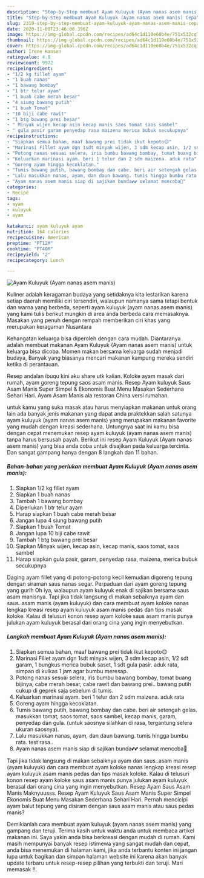 ```yaml
---
description: "Step-by-Step membuat Ayam Kuluyuk (Ayam nanas asem manis) Cepat"
title: "Step-by-Step membuat Ayam Kuluyuk (Ayam nanas asem manis) Cepat"
slug: 2319-step-by-step-membuat-ayam-kuluyuk-ayam-nanas-asem-manis-cepat
date: 2020-11-08T23:46:00.396Z
image: https://img-global.cpcdn.com/recipes/ad64c1d110e60b4e/751x532cq70/ayam-kuluyuk-ayam-nanas-asem-manis-foto-resep-utama.jpg
thumbnail: https://img-global.cpcdn.com/recipes/ad64c1d110e60b4e/751x532cq70/ayam-kuluyuk-ayam-nanas-asem-manis-foto-resep-utama.jpg
cover: https://img-global.cpcdn.com/recipes/ad64c1d110e60b4e/751x532cq70/ayam-kuluyuk-ayam-nanas-asem-manis-foto-resep-utama.jpg
author: Irene Hansen
ratingvalue: 4.8
reviewcount: 9972
recipeingredient:
- "1/2 kg fillet ayam"
- "1 buah nanas"
- "1 bawang bombay"
- "1 btr telur ayam"
- "1 buah cabe merah besar"
- "4 siung bawang putih"
- "1 buah Tomat"
- "10 biji cabe rawit"
- "1 btg bawang prei besar"
- " Minyak wijen kecap asin kecap manis saos tomat saos sambel"
- " gula pasir garam penyedap rasa maizena merica bubuk secukupnya"
recipeinstructions:
- "Siapkan semua bahan, maaf bawang prei tidak ikut kepoto😊"
- "Marinasi Fillet ayam dgn 1sdt minyak wijen, 3 sdm kecap asin, 1/2 sdt garam, 1 bungkus merica bubuk saset, 1 sdt gula pasir. aduk rata, simpan di kulkas 1 jam agar bumbu meresap."
- "Potong nanas sesuai selera, iris bumbu bawang bombay, tomat buang bijinya, cabe merah besar, cabe rawit dan bawang prei.. bawang putih cukup di geprek saja sebelum di tumis."
- "Keluarkan marinasi ayam. beri 1 telur dan 2 sdm maizena. aduk rata"
- "Goreng ayam hingga kecoklatan."
- "Tumis bawang putih, bawang bombay dan cabe. beri air setengah gelas. masukkan tomat, saos tomat, saos sambel, kecap manis, garam, penyedap dan gula. (untuk saosnya silahkan di rasa, tergantung selera ukuran saosnya)."
- "Lalu masukkan nanas, ayam, dan daun bawang. tumis hingga bumbu rata. test rasa.."
- "Ayam nanas asem manis siap di sajikan bunda💕💕 selamat mencoba🥰"
categories:
- Recipe
tags:
- ayam
- kuluyuk
- ayam

katakunci: ayam kuluyuk ayam 
nutrition: 164 calories
recipecuisine: American
preptime: "PT12M"
cooktime: "PT40M"
recipeyield: "2"
recipecategory: Lunch

---
```



![Ayam Kuluyuk (Ayam nanas asem manis)](https://img-global.cpcdn.com/recipes/ad64c1d110e60b4e/751x532cq70/ayam-kuluyuk-ayam-nanas-asem-manis-foto-resep-utama.jpg)

Kuliner adalah keragaman budaya yang setidaknya kita lestarikan karena setiap daerah memiliki ciri tersendiri, walaupun namanya sama tetapi bentuk dan warna yang berbeda, seperti ayam kuluyuk (ayam nanas asem manis) yang kami tulis berikut mungkin di area anda berbeda cara memasaknya. Masakan yang penuh dengan rempah memberikan ciri khas yang merupakan keragaman Nusantara

Kehangatan keluarga bisa diperoleh dengan cara mudah. Diantaranya adalah membuat makanan Ayam Kuluyuk (Ayam nanas asem manis) untuk keluarga bisa dicoba. Momen makan bersama keluarga sudah menjadi budaya, Banyak yang biasanya mencari makanan kampung mereka sendiri ketika di perantauan.

Resep andalan ibuqu kini aku share utk kalian. Koloke ayam masak dari rumah, ayam goreng tepung saos asam manis. Resep Ayam kuluyuk Saus Asam Manis Super Simpel &amp; Ekonomis Buat Menu Masakan Sederhana Sehari Hari. Ayam Asam Manis ala restoran China versi rumahan.

untuk kamu yang suka masak atau harus menyiapkan makanan untuk orang lain ada banyak jenis makanan yang dapat anda praktekkan salah satunya ayam kuluyuk (ayam nanas asem manis) yang merupakan makanan favorite yang mudah dengan kreasi sederhana. Untungnya saat ini kamu bisa dengan cepat menemukan resep ayam kuluyuk (ayam nanas asem manis) tanpa harus bersusah payah.
Berikut ini resep Ayam Kuluyuk (Ayam nanas asem manis) yang bisa anda coba untuk disajikan pada keluarga tercinta. Dan sangat gampang hanya dengan 8 langkah dan 11 bahan.


<!--inarticleads1-->

##### Bahan-bahan yang perlukan membuat Ayam Kuluyuk (Ayam nanas asem manis):

1. Siapkan 1/2 kg fillet ayam
1. Siapkan 1 buah nanas
1. Tambah 1 bawang bombay
1. Diperlukan 1 btr telur ayam
1. Harap siapkan 1 buah cabe merah besar
1. Jangan lupa 4 siung bawang putih
1. Siapkan 1 buah Tomat
1. Jangan lupa 10 biji cabe rawit
1. Tambah 1 btg bawang prei besar
1. Siapkan  Minyak wijen, kecap asin, kecap manis, saos tomat, saos sambel
1. Harap siapkan  gula pasir, garam, penyedap rasa, maizena, merica bubuk secukupnya


Daging ayam fillet yang di potong-potong kecil kemudian digoreng tepung dengan siraman saus nanas segar. Perpaduan dari ayam goreng tepung yang gurih Oh iya, walaupun ayam kuluyuk enak di sajikan bersama saus asam manisnya. Tapi jika tidak langsung di makan sebaiknya ayam dan saus..asam manis (ayam kuluyuk) dan cara membuat ayam koloke nanas lengkap kreasi resep ayam kuluyuk asam manis pedas dan tips masak koloke. Kalau di telusuri konon resep ayam koloke saus asam manis punya julukan ayam kuluyuk berasal dari orang cina yang ingin menyebutkan. 

<!--inarticleads2-->

##### Langkah membuat  Ayam Kuluyuk (Ayam nanas asem manis):

1. Siapkan semua bahan, maaf bawang prei tidak ikut kepoto😊
1. Marinasi Fillet ayam dgn 1sdt minyak wijen, 3 sdm kecap asin, 1/2 sdt garam, 1 bungkus merica bubuk saset, 1 sdt gula pasir. aduk rata, simpan di kulkas 1 jam agar bumbu meresap.
1. Potong nanas sesuai selera, iris bumbu bawang bombay, tomat buang bijinya, cabe merah besar, cabe rawit dan bawang prei.. bawang putih cukup di geprek saja sebelum di tumis.
1. Keluarkan marinasi ayam. beri 1 telur dan 2 sdm maizena. aduk rata
1. Goreng ayam hingga kecoklatan.
1. Tumis bawang putih, bawang bombay dan cabe. beri air setengah gelas. masukkan tomat, saos tomat, saos sambel, kecap manis, garam, penyedap dan gula. (untuk saosnya silahkan di rasa, tergantung selera ukuran saosnya).
1. Lalu masukkan nanas, ayam, dan daun bawang. tumis hingga bumbu rata. test rasa..
1. Ayam nanas asem manis siap di sajikan bunda💕💕 selamat mencoba🥰


Tapi jika tidak langsung di makan sebaiknya ayam dan saus..asam manis (ayam kuluyuk) dan cara membuat ayam koloke nanas lengkap kreasi resep ayam kuluyuk asam manis pedas dan tips masak koloke. Kalau di telusuri konon resep ayam koloke saus asam manis punya julukan ayam kuluyuk berasal dari orang cina yang ingin menyebutkan. Resep Ayam Saus Asam Manis Maknyuusss. Resep Ayam Kuluyuk Saus Asam Manis Super Simpel Ekonomis Buat Menu Masakan Sederhana Sehari Hari. Pernah mencicipi ayam balut tepung yang disiram dengan saus asam manis atau saus pedas manis? 

Demikianlah cara membuat ayam kuluyuk (ayam nanas asem manis) yang gampang dan teruji. Terima kasih untuk waktu anda untuk membaca artikel makanan ini. Saya yakin anda bisa berkreasi dengan mudah di rumah. Kami masih mempunyai banyak resep istimewa yang sangat mudah dan cepat, anda bisa menemukan di halaman kami, jika anda terbantu konten ini jangan lupa untuk bagikan dan simpan halaman website ini karena akan banyak update terbaru untuk resep-resep pilihan yang terbukti dan teruji. Mari memasak !!. 
